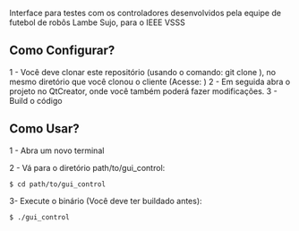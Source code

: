 Interface para testes com os controladores desenvolvidos pela equipe de futebol de robôs Lambe Sujo, para o IEEE VSSS

## Como Configurar?

1 - Você deve clonar este repositório (usando o comando: git clone ), no mesmo diretório que você clonou o cliente (Acesse: )
2 - Em seguida abra o projeto no QtCreator, onde você também poderá fazer modificações.
3 - Build o código

## Como Usar?

1 - Abra um novo terminal

2 - Vá para o diretório path/to/gui_control:
```
$ cd path/to/gui_control

``` 
3- Execute o binário (Você deve ter buildado antes):

```
$ ./gui_control

``` 



